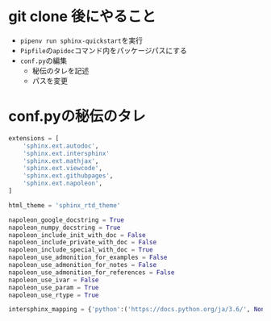 # git clone 後にやること
- `pipenv run sphinx-quickstart`を実行
- `Pipfile`の`apidoc`コマンド内をパッケージパスにする
- `conf.py`の編集
    - 秘伝のタレを記述
    - パスを変更


# conf.pyの秘伝のタレ

```python
extensions = [
    'sphinx.ext.autodoc',
    'sphinx.ext.intersphinx'
    'sphinx.ext.mathjax',
    'sphinx.ext.viewcode',
    'sphinx.ext.githubpages',
    'sphinx.ext.napoleon',
]

html_theme = 'sphinx_rtd_theme'

napoleon_google_docstring = True
napoleon_numpy_docstring = True
napoleon_include_init_with_doc = False
napoleon_include_private_with_doc = False
napoleon_include_special_with_doc = True
napoleon_use_admonition_for_examples = False
napoleon_use_admonition_for_notes = False
napoleon_use_admonition_for_references = False
napoleon_use_ivar = False
napoleon_use_param = True
napoleon_use_rtype = True

intersphinx_mapping = {'python':('https://docs.python.org/ja/3.6/', None)}
```
